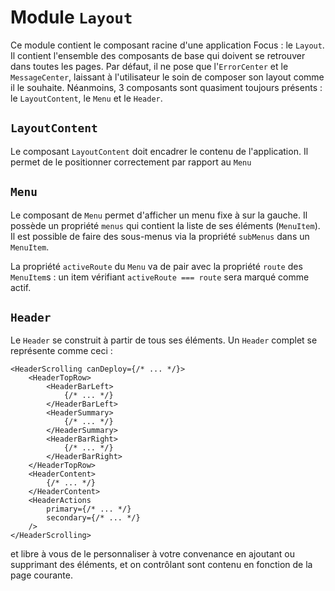 # Module `Layout`

Ce module contient le composant racine d'une application Focus : le `Layout`. Il contient l'ensemble des composants de base qui doivent se retrouver dans toutes les pages. Par défaut, il ne pose que l'`ErrorCenter` et le `MessageCenter`, laissant à l'utilisateur le soin de composer son layout comme il le souhaite. Néanmoins, 3 composants sont quasiment toujours présents : le `LayoutContent`, le `Menu` et le `Header`.

## `LayoutContent`
Le composant `LayoutContent` doit encadrer le contenu de l'application. Il permet de le positionner correctement par rapport au `Menu`

## `Menu`
Le composant de `Menu` permet d'afficher un menu fixe à sur la gauche. Il possède un propriété `menus` qui contient la liste de ses éléments (`MenuItem`). Il est possible de faire des sous-menus via la propriété `subMenus` dans un `MenuItem`.

La propriété `activeRoute` du `Menu` va de pair avec la propriété `route` des `MenuItem`s : un item vérifiant `activeRoute === route` sera marqué comme actif.

## `Header`
Le `Header` se construit à partir de tous ses éléments. Un `Header` complet se représente comme ceci :
```tsx
<HeaderScrolling canDeploy={/* ... */}>
    <HeaderTopRow>
        <HeaderBarLeft>
            {/* ... */}
        </HeaderBarLeft>
        <HeaderSummary>
            {/* ... */}
        </HeaderSummary>
        <HeaderBarRight>
            {/* ... */}
        </HeaderBarRight>
    </HeaderTopRow>
    <HeaderContent>
        {/* ... */}
    </HeaderContent>
    <HeaderActions
        primary={/* ... */}
        secondary={/* ... */}
    />
</HeaderScrolling>
```
et libre à vous de le personnaliser à votre convenance en ajoutant ou supprimant des éléments, et on contrôlant sont contenu en fonction de la page courante.
